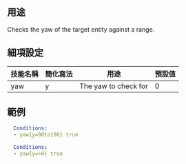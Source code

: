 ## 用途
Checks the yaw of the target entity against a range.


## 細項設定

| 技能名稱 | 簡化寫法| 用途 | 預設值 |
|-----------|-----------|----------------------------------------------------------------------|---------|
| yaw   | y | The yaw to check for| 0   |


## 範例
```yaml
  Conditions:
  - yaw{y=90to180} true
```

```yaml
  Conditions:
  - yaw{y=>0} true
```